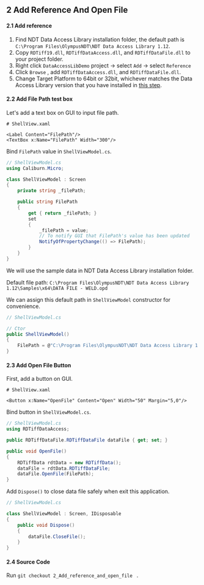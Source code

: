## 2 Add Reference And Open File

#### 2.1 Add reference

1. Find NDT Data Access Library installation folder, the default path is `C:\Program Files\OlympusNDT\NDT Data Access Library 1.12`.
2. Copy `RDTiff19.dll`, `RDTiffDataAccess.dll`, and `RDTiffDataFile.dll` to your project folder.
3. Right click `DataAccessLibDemo` project -> select `Add` -> select `Reference`
4. Click `Browse` , add `RDTiffDataAccess.dll`, and `RDTiffDataFile.dll`.
5. Change Target Platform to 64bit or 32bit, whichever matches the Data Access Library version that you have installed in [this step](https://github.com/ospqul/DataAccessLibDemo#installation).

#### 2.2 Add File Path test box

Let's add a text box on GUI to input file path.

```xaml
# ShellView.xaml

<Label Content="FilePath"/>
<TextBox x:Name="FilePath" Width="300"/>
```

Bind `FilePath` value in `ShellViewModel.cs`.

```c#
// ShellViewModel.cs
using Caliburn.Micro;

class ShellViewModel : Screen
{
    private string _filePath;

    public string FilePath
    {
        get { return _filePath; }
        set 
        {
            _filePath = value;
            // To notify GUI that FilePath's value has been updated
            NotifyOfPropertyChange(() => FilePath);
        }
    }
}
```

We will use the sample data in NDT Data Access Library installation folder.

Default file path: `C:\Program Files\OlympusNDT\NDT Data Access Library 1.12\Samples\x64\DATA FILE - WELD.opd`

We can assign this default path in `ShellViewModel` constructor for convenience.

```c#
// ShellViewModel.cs

// Ctor
public ShellViewModel()
{
    FilePath = @"C:\Program Files\OlympusNDT\NDT Data Access Library 1.12\Samples\x64\DATA FILE - WELD.opd";
}
```

#### 2.3 Add Open File Button

First, add a button on GUI.

```xaml
# ShellView.xaml

<Button x:Name="OpenFile" Content="Open" Width="50" Margin="5,0"/>
```

Bind button in `ShellViewModel.cs`.

```c#
// ShellViewModel.cs
using RDTiffDataAccess;

public RDTiffDataFile.RDTiffDataFile dataFile { get; set; }

public void OpenFile()
{
    RDTiffData rdtData = new RDTiffData();
    dataFile = rdtData.RDTiffDataFile;
    dataFile.OpenFile(FilePath);
}
```

Add `Dispose()` to close data file safely when exit this application.

```c#
// ShellViewModel.cs

class ShellViewModel : Screen, IDisposable
{
    public void Dispose()
    {
        dataFile.CloseFile();
    }
}
```

#### 2.4 Source Code

Run `git checkout 2_Add_reference_and_open_file ` .